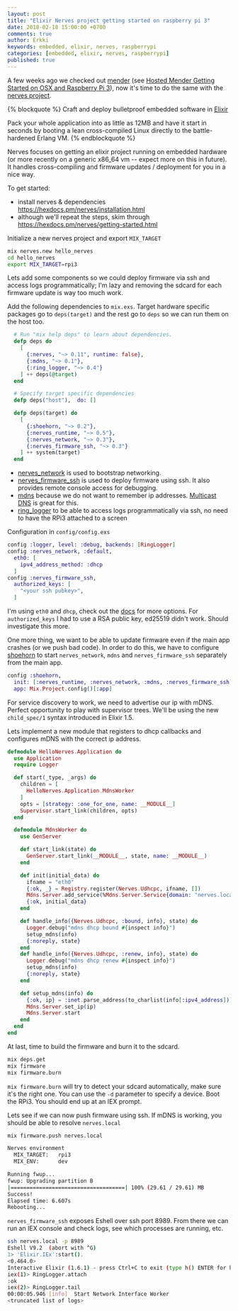 ```yaml
---
layout: post
title: "Elixir Nerves project getting started on raspberry pi 3"
date: 2018-02-18 15:00:00 +0700
comments: true
author: Erkki
keywords: embedded, elixir, nerves, raspberrypi
categories: [embedded, elixir, nerves, raspberrypi]
published: true
---
```


A few weeks ago we checked out <a href="https://mender.io">mender</a> (see [Hosted Mender Getting Started on OSX and Raspberry Pi 3](/theden/hosted-mender-getting-started-on-osx-and-raspberry-pi-3)), now it's time to do the same with the <a href="https://nerves-project.org/">nerves project</a>.

{% blockquote %}
Craft and deploy bulletproof embedded software in <a href="https://elixir-lang.org">Elixir</a>

Pack your whole application into as little as 12MB and have it start in seconds by booting a lean cross-compiled Linux directly to the battle-hardened Erlang VM.
{% endblockquote %}

Nerves focuses on getting an elixir project running on embedded hardware (or more recently on a generic x86_64 vm -- expect more on this in future). It handles cross-compiling and firmware updates / deployment for you in a nice way.

To get started:

 * install nerves & dependencies https://hexdocs.pm/nerves/installation.html
 * although we'll repeat the steps, skim through https://hexdocs.pm/nerves/getting-started.html

Initialize a new nerves project and export `MIX_TARGET`
```bash
mix nerves.new hello_nerves
cd hello_nerves
export MIX_TARGET=rpi3
```
Lets add some components so we could deploy firmware via ssh and access logs programmatically; I'm lazy and removing the sdcard for each firmware update is way too much work.

Add the following dependencies to `mix.exs`. Target hardware specific packages go to `deps(target)` and the rest go to `deps` so we can run them on the host too.
```elixir
  # Run "mix help deps" to learn about dependencies.
  defp deps do
    [
      {:nerves, "~> 0.11", runtime: false},
      {:mdns, "~> 0.1"},
      {:ring_logger, "~> 0.4"}
    ] ++ deps(@target)
  end

  # Specify target specific dependencies
  defp deps("host"),  do: []

  defp deps(target) do
    [
      {:shoehorn, "~> 0.2"},
      {:nerves_runtime, "~> 0.5"},
      {:nerves_network, "~> 0.3"},
      {:nerves_firmware_ssh, "~> 0.3"}
    ] ++ system(target)
  end
```

- <a href="https://github.com/nerves-project/nerves_network">nerves_network</a> is used to bootstrap networking.
- <a href="https://github.com/nerves-project/nerves_firmware_ssh">nerves_firmware_ssh</a> is used to deploy firmware using ssh. It also provides remote console access for debugging.
- <a href="https://github.com/NationalAssociationOfRealtors/mdns">mdns</a> because we do not want to remember ip addresses. <a href="https://en.wikipedia.org/wiki/Multicast_DNS">Multicast DNS</a> is great for this.
- <a href="https://github.com/nerves-project/ring_logger">ring_logger</a> to be able to access logs programmatically via ssh, no need to have the RPi3 attached to a screen

Configuration in `config/config.exs`
```elixir
config :logger, level: :debug, backends: [RingLogger]
config :nerves_network, :default,
  eth0: [
    ipv4_address_method: :dhcp
  ]
config :nerves_firmware_ssh,
  authorized_keys: [
    "<your ssh pubkey>",
  ]
```

I'm using `eth0` and `dhcp`, check out the <a href="https://github.com/nerves-project/nerves_network">docs</a> for more options. For `authorized_keys` I had to use a RSA public key, ed25519 didn't work. Should investigate this more.

One more thing, we want to be able to update firmware even if the main app crashes (or we push bad code). In order to do this, we have to configure <a href="https://github.com/nerves-project/shoehorn">shoehorn</a> to start `nerves_network`, `mdns` and `nerves_firmware_ssh` separately from the main app.

```elixir
config :shoehorn,
  init: [:nerves_runtime, :nerves_network, :mdns, :nerves_firmware_ssh],
  app: Mix.Project.config()[:app]
```

  For service discovery to work, we need to advertise our ip with mDNS. Perfect opportunity to play with supervisor trees. We'll be using the new `child_spec/1` syntax introduced in Elixir 1.5.

  Lets implement a new module that registers to dhcp callbacks and configures mDNS with the correct ip address.
```elixir
defmodule HelloNerves.Application do
  use Application
  require Logger

  def start(_type, _args) do
    children = [
      HelloNerves.Application.MdnsWorker
    ]
    opts = [strategy: :one_for_one, name: __MODULE__]
    Supervisor.start_link(children, opts)
  end

  defmodule MdnsWorker do
    use GenServer

    def start_link(state) do
      GenServer.start_link(__MODULE__, state, name: __MODULE__)
    end

    def init(initial_data) do
      ifname = "eth0"
      {:ok, _} = Registry.register(Nerves.Udhcpc, ifname, [])
      Mdns.Server.add_service(%Mdns.Server.Service{domain: "nerves.local", data: :ip, ttl: 60, type: :a})
      {:ok, initial_data}
    end

    def handle_info({Nerves.Udhcpc, :bound, info}, state) do
      Logger.debug("mdns dhcp bound #{inspect info}")
      setup_mdns(info)
      {:noreply, state}
    end
    def handle_info({Nerves.Udhcpc, :renew, info}, state) do
      Logger.debug("mdns dhcp renew #{inspect info}")
      setup_mdns(info)
      {:noreply, state}
    end

    def setup_mdns(info) do
      {:ok, ip} = :inet.parse_address(to_charlist(info[:ipv4_address]))
      Mdns.Server.set_ip(ip)
      Mdns.Server.start
    end
  end
end
```

At last, time to build the firmware and burn it to the sdcard.
```bash
mix deps.get
mix firmware
mix firmware.burn
```

`mix firmware.burn` will try to detect your sdcard automatically, make sure it's the right one. You can use the `-d` parameter to specify a device.
Boot the RPi3. You should end up at an IEX prompt.

Lets see if we can now push firmware using ssh. If mDNS is working, you should be able to resolve `nerves.local`
```bash
mix firmware.push nerves.local
```

```bash
Nerves environment
  MIX_TARGET:   rpi3
  MIX_ENV:      dev

Running fwup...
fwup: Upgrading partition B
|====================================| 100% (29.61 / 29.61) MB
Success!
Elapsed time: 6.607s
Rebooting...
```

`nerves_firmware_ssh` exposes Eshell over ssh port 8989. From there we can run an IEX console and check logs, see which processes are running, etc.
```bash
ssh nerves.local -p 8989
Eshell V9.2  (abort with ^G)
1> 'Elixir.IEx':start().
<0.464.0>
Interactive Elixir (1.6.1) - press Ctrl+C to exit (type h() ENTER for help)
iex(1)> RingLogger.attach
:ok
iex(2)> RingLogger.tail
00:00:05.946 [info]  Start Network Interface Worker
<truncated list of logs>
```